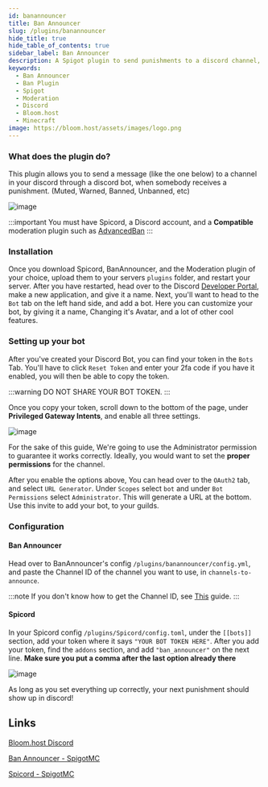 ```yaml
---
id: banannouncer
title: Ban Announcer
slug: /plugins/banannouncer
hide_title: true
hide_table_of_contents: true
sidebar_label: Ban Announcer
description: A Spigot plugin to send punishments to a discord channel, of your choosing!
keywords:
  - Ban Announcer
  - Ban Plugin
  - Spigot
  - Moderation
  - Discord
  - Bloom.host
  - Minecraft
image: https://bloom.host/assets/images/logo.png
---
```


### What does the plugin do?
This plugin allows you to send a message (like the one below) to a channel in your discord through a discord bot, when somebody receives a punishment. (Muted, Warned, Banned, Unbanned, etc)

![image](https://i.imgur.com/QuK1heu.png)

:::important
You must have Spicord, a Discord account, and a **Compatible** moderation plugin such as [AdvancedBan](https://www.spigotmc.org/resources/advancedban.8695/)
:::

### Installation
Once you download Spicord, BanAnnouncer, and the Moderation plugin of your choice, upload them to your servers `plugins` folder, and restart your server. After you have restarted, head over to the Discord [Developer Portal](https://discord.com/developers/applications), make a new application, and give it a name. Next, you'll want to head to the `Bot` tab on the left hand side, and add a bot. Here you can customize your bot, by giving it a name, Changing it's Avatar, and a lot of other cool features. 

### Setting up your bot
After you've created your Discord Bot, you can find your token in the `Bots` Tab. You'll have to click `Reset Token` and enter your 2fa code if you have it enabled, you will then be able to copy the token. 

:::warning
DO NOT SHARE YOUR BOT TOKEN. 
:::

Once you copy your token, scroll down to the bottom of the page, under **Privileged Gateway Intents**, and enable all three settings.

![image](https://i.imgur.com/GKh1zhU.png)

For the sake of this guide, We're going to use the Administrator permission to guarantee it works correctly. Ideally, you would want to set the **proper permissions** for the channel. 


After you enable the options above, You can head over to the `OAuth2` tab, and select `URL Generator`. Under `Scopes` select `bot` and under `Bot Permissions` select `Administrator`. This will generate a URL at the bottom. Use this invite to add your bot, to your guilds.

### Configuration
#### Ban Announcer
Head over to BanAnnouncer's config `/plugins/banannouncer/config.yml`, and paste the Channel ID of the channel you want to use, in `channels-to-announce`. 

:::note
If you don't know how to get the Channel ID, see [This](https://support.discord.com/hc/en-us/articles/206346498-Where-can-I-find-my-User-Server-Message-ID) guide.
:::

#### Spicord
In your Spicord config `/plugins/Spicord/config.toml`, under the `[[bots]]` section, add your token where it says `"YOUR BOT TOKEN HERE"`. After you add your token, find the `addons` section, and add `"ban_announcer"` on the next line. **Make sure you put a comma after the last option already there**

![image](https://i.imgur.com/9itDSVi.png)

As long as you set everything up correctly, your next punishment should show up in discord!



## Links
[Bloom.host Discord](https://discord.gg/bloom)

[Ban Announcer - SpigotMC](https://spigotmc.org/resources/64976/)  

[Spicord - SpigotMC](https://spigotmc.org/resources/64918)
